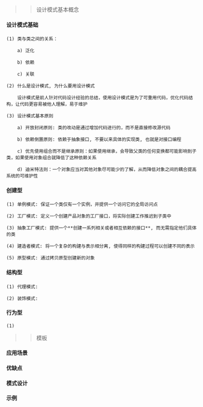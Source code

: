 >> 设计模式基本概念

#### 设计模式基础

    (1) 类与类之间的关系：
    
        a) 泛化
        
        b) 依赖
        
        c) 关联

    (2) 什么是设计模式, 为什么要用设计模式
    
        设计模式是前人针对代码设计经验的总结，使用设计模式是为了可重用代码，优化代码结构，让代码更容易被他人理解，易于维护
        
    (3) 设计模式基本原则
    
        a) 开放封闭原则: 类的改动是通过增加代码进行的，而不是直接修改源代码
        
        b) 依赖倒置原则: 依赖于抽象接口, 不要以来具体的实现类, 也就是对接口编程
        
        c) 优先使用组合而不是继承原则：如果使用继承，会导致父类的任何变换都可能影响到子类，如果使用对象组合就降低了这种依赖关系
        
        d) 迪米特法则：一个对象应当对其他对象尽可能少的了解，从而降低对象之间的耦合提高系统的可维护性
        

#### 创建型
    
    (1) 单例模式: 保证一个类仅有一个实例，并提供一个访问它的全局访问点
    
    (2) 工厂模式: 定义一个创建产品对象的工厂接口，将实际创建工作推迟到子类中
    
    (3) 抽象工厂模式: 提供一个**创建一系列相关或者相互依赖的接口**, 而无需指定他们具体的类
    
    (4) 建造者模式: 将一个复杂的构建与表示相分离, 使得同样的构建过程可以创建不同的表示
    
    (5) 原型模式: 通过拷贝原型创建新的对象

#### 结构型

    (1) 代理模式: 
    
    (2) 装饰模式: 



#### 行为型

    (1) 


>> 模板

#### 应用场景

#### 优缺点

#### 模式设计

#### 示例
